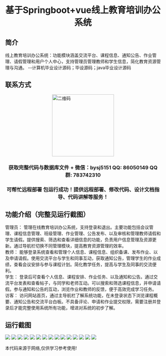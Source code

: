 <p><h1 align="center">基于Springboot+vue线上教育培训办公系统</h1></p>

## 简介
线上教育培训办公系统：功能模块涵盖交流平台、课程信息、通知公告、作业管理、请假管理和用户个人中心，支持管理员管理教师和学生信息，简化教育资源管理与沟通。    --计算机毕业设计源码；毕设源码；java毕业设计源码


## 联系方式
<img src="https://bs-1329754181.cos.ap-shanghai.myqcloud.com/wx.jpg" alt="二维码" style="display: block; margin: 0 auto;" width="200px">
<p><h3 align="center">获取完整代码与数据库文件 + 微信：bysj5151 QQ: 86050149 QQ群: 783742310</h3></p>
<p><h3 align="center">可帮忙远程部署 包运行成功！提供远程部署、修改代码、设计文档指导、代码讲解等服务！</h3></p>

## 功能介绍（完整见运行截图）
管理员： 管理在线教育培训办公系统，支持登录和退出。主要功能包括会议管理、课程信息管理、班级管理、作业管理、公告发布、以及审核和管理教师请假和学生请假。提供搜索、筛选和查看详细信息的功能，负责用户信息管理及资源更新。通过导航栏切换不同管理模块，提高教育资源管理的效率。  
教师： 能够登录系统查看和管理个人信息、课程信息、组织备课、发布作业、以及申请请假。使用交流平台与学生和同事互动，获取通知公告，管理学生的作业成绩，查看会议安排与参与课程计划。简化教学任务，提高与学生及同事的交流便利。  
学生： 登录后可查看个人信息、课程安排、作业任务、以及通知和公告。通过交流平台发表和查看帖子，与同学和老师互动。可以搜索和筛选课程信息，并申请请假。参与通知和公告的互动，浏览作业和教师的反馈，便于高效完成学习任务。  
访客： 访问网站首页，通过主导航栏了解系统功能，在未登录状态下浏览课程概要、通知公告和交流平台白板。不具备评论、申请和作业提交权限，需要注册并登录后才能完整使用系统所有功能，增进对系统的初步了解。


## 运行截图
![](https://bs-1329754181.cos.ap-shanghai.myqcloud.com/spring/OnlineEducationTrainingSystem/img/001.jpg)
![](https://bs-1329754181.cos.ap-shanghai.myqcloud.com/spring/OnlineEducationTrainingSystem/img/002.jpg)
![](https://bs-1329754181.cos.ap-shanghai.myqcloud.com/spring/OnlineEducationTrainingSystem/img/003.jpg)
![](https://bs-1329754181.cos.ap-shanghai.myqcloud.com/spring/OnlineEducationTrainingSystem/img/004.jpg)
![](https://bs-1329754181.cos.ap-shanghai.myqcloud.com/spring/OnlineEducationTrainingSystem/img/005.jpg)
![](https://bs-1329754181.cos.ap-shanghai.myqcloud.com/spring/OnlineEducationTrainingSystem/img/006.jpg)
![](https://bs-1329754181.cos.ap-shanghai.myqcloud.com/spring/OnlineEducationTrainingSystem/img/007.jpg)
![](https://bs-1329754181.cos.ap-shanghai.myqcloud.com/spring/OnlineEducationTrainingSystem/img/008.jpg)
![](https://bs-1329754181.cos.ap-shanghai.myqcloud.com/spring/OnlineEducationTrainingSystem/img/009.jpg)
![](https://bs-1329754181.cos.ap-shanghai.myqcloud.com/spring/OnlineEducationTrainingSystem/img/010.jpg)
![](https://bs-1329754181.cos.ap-shanghai.myqcloud.com/spring/OnlineEducationTrainingSystem/img/011.jpg)
![](https://bs-1329754181.cos.ap-shanghai.myqcloud.com/spring/OnlineEducationTrainingSystem/img/012.jpg)
![](https://bs-1329754181.cos.ap-shanghai.myqcloud.com/spring/OnlineEducationTrainingSystem/img/013.jpg)
![](https://bs-1329754181.cos.ap-shanghai.myqcloud.com/spring/OnlineEducationTrainingSystem/img/014.jpg)
![](https://bs-1329754181.cos.ap-shanghai.myqcloud.com/spring/OnlineEducationTrainingSystem/img/015.jpg)

<p>本代码来源于网络,仅供学习参考使用!</p>
